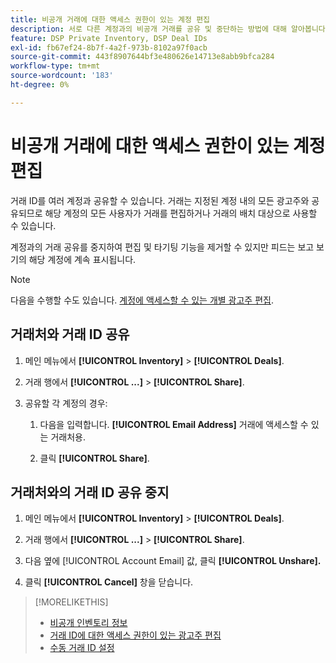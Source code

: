 ```yaml
---
title: 비공개 거래에 대한 액세스 권한이 있는 계정 편집
description: 서로 다른 계정과의 비공개 거래를 공유 및 중단하는 방법에 대해 알아봅니다.
feature: DSP Private Inventory, DSP Deal IDs
exl-id: fb67ef24-8b7f-4a2f-973b-8102a97f0acb
source-git-commit: 443f8907644bf3e480626e14713e8abb9bfca284
workflow-type: tm+mt
source-wordcount: '183'
ht-degree: 0%

---
```


# 비공개 거래에 대한 액세스 권한이 있는 계정 편집

거래 ID를 여러 계정과 공유할 수 있습니다. 거래는 지정된 계정 내의 모든 광고주와 공유되므로 해당 계정의 모든 사용자가 거래를 편집하거나 거래의 배치 대상으로 사용할 수 있습니다.

계정과의 거래 공유를 중지하여 편집 및 타기팅 기능을 제거할 수 있지만 피드는 보고 보기의 해당 계정에 계속 표시됩니다.

>[!NOTE]
>
> 다음을 수행할 수도 있습니다. [계정에 액세스할 수 있는 개별 광고주 편집](deal-id-edit-advertisers.md).

## 거래처와 거래 ID 공유

1. 메인 메뉴에서 **[!UICONTROL Inventory]** > **[!UICONTROL Deals]**.

1. 거래 행에서 **[!UICONTROL ...]** > **[!UICONTROL Share]**.

1. 공유할 각 계정의 경우:

   1. 다음을 입력합니다. **[!UICONTROL Email Address]** 거래에 액세스할 수 있는 거래처용.

   1. 클릭 **[!UICONTROL Share]**.

## 거래처와의 거래 ID 공유 중지

1. 메인 메뉴에서 **[!UICONTROL Inventory]** > **[!UICONTROL Deals]**.

1. 거래 행에서 **[!UICONTROL ...]** > **[!UICONTROL Share]**.

1. 다음 옆에 [!UICONTROL Account Email] 값, 클릭 **[!UICONTROL Unshare].**

1. 클릭 **[!UICONTROL Cancel]** 창을 닫습니다.

>[!MORELIKETHIS]
>
>* [비공개 인벤토리 정보](private-inventory-about.md)
>* [거래 ID에 대한 액세스 권한이 있는 광고주 편집](/help/dsp/inventory/deal-id-edit-advertisers.md)
>* [수동 거래 ID 설정](deal-id-settings.md)

